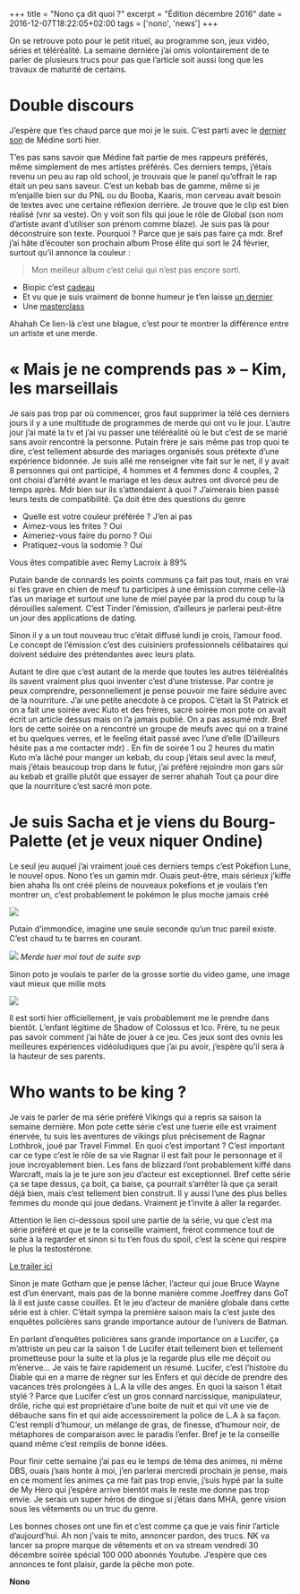 +++
title = "Nono ça dit quoi ?"
excerpt = "Édition décembre 2016"
date = 2016-12-07T18:22:05+02:00
tags = ['nono', 'news']
+++

On se retrouve poto pour le petit rituel, au programme son, jeux vidéo, séries et téléréalité. La semaine dernière j’ai omis volontairement de te parler de plusieurs trucs pour pas que l’article soit aussi long que les travaux de maturité de certains.

# Double discours

J’espère que t’es chaud parce que moi je le suis. C’est parti avec le [dernier son](https://youtu.be/Q-tW-qI52Us?feature=shared) de Médine sorti hier.

T’es pas sans savoir que Médine fait partie de mes rappeurs préférés, même simplement de mes artistes préférés. Ces derniers temps, j’étais revenu un peu au rap old school, je trouvais que le panel qu’offrait le rap était un peu sans saveur. C’est un kebab bas de gamme, même si je m’enjaille bien sur du PNL ou du Booba, Kaaris, mon cerveau avait besoin de textes avec une certaine réflexion derrière. Je trouve que le clip est bien réalisé (vnr sa veste). On y voit son fils qui joue le rôle de Global (son nom d’artiste avant d’utiliser son prénom comme blaze). Je suis pas là pour déconstruire son texte. Pourquoi ? Parce que je sais pas faire ça mdr.  Bref j’ai hâte d’écouter son prochain album Prose élite qui sort le 24 février, surtout qu’il annonce la couleur :

> Mon meilleur album c’est celui qui n’est pas encore sorti.

- Biopic c’est [cadeau](https://youtu.be/HGX6xtyvepI?feature=shared)
- Et vu que je suis vraiment de bonne humeur je t’en laisse [un dernier](https://youtu.be/Kz1--xKCS_g?feature=shared)
- Une [masterclass](https://youtu.be/Kz1--xKCS_g?feature=shared)

Ahahah Ce lien-là c’est une blague, c’est pour te montrer la différence entre un artiste et une merde.

# « Mais je ne comprends pas » – Kim, les marseillais

Je sais pas trop par où commencer, gros faut supprimer la télé ces derniers jours il y a une multitude de programmes de merde qui ont vu le jour. L’autre jour j’ai maté la tv et j’ai vu passer une téléréalité où le but c’est de se marié sans avoir rencontré la personne.  Putain frère je sais même pas trop quoi te dire, c’est tellement absurde des mariages organisés sous prétexte d’une expérience bidonnée. Je suis allé me renseigner vite fait sur le net, il y avait 8 personnes qui ont participé, 4 hommes et 4 femmes donc 4 couples, 2 ont choisi d’arrêté avant le mariage et les deux autres ont divorcé peu de temps après. Mdr bien sur ils s’attendaient à quoi ? J’aimerais bien passé leurs tests de compatibilité. Ça doit être des questions du genre

- Quelle est votre couleur préférée ? J’en ai pas
- Aimez-vous les frites ? Oui
- Aimeriez-vous faire du porno ? Oui
- Pratiquez-vous la sodomie ? Oui

Vous êtes compatible avec Remy Lacroix à 89%

Putain bande de connards les points communs ça fait pas tout, mais en vrai si t’es grave en chien de meuf tu participes à une émission comme celle-là t’as un mariage et surtout une lune de miel payée par la prod du coup tu la dérouilles salement. C’est Tinder l’émission, d’ailleurs je parlerai peut-être un jour des applications de dating.

Sinon il y a un tout nouveau truc c’était diffusé lundi je crois, l’amour food. Le concept de l’émission c’est des cuisiniers professionnels célibataires qui doivent séduire des prétendantes avec leurs plats.

Autant te dire que c’est autant de la merde que toutes les autres téléréalités ils savent vraiment plus quoi inventer c’est d’une tristesse. Par contre je peux comprendre, personnellement je pense pouvoir me faire séduire avec de la nourriture. J’ai une petite anecdote à ce propos. C’était la St Patrick et on a fait une soirée avec Kuto et des frères, sacré soirée mon pote on avait écrit un article dessus mais on l’a jamais publié. On a pas assumé mdr. Bref lors de cette soirée on a rencontré un groupe de meufs avec qui on a trainé et bu quelques verres, et le feeling était passé avec l’une d’elle (D’ailleurs hésite pas a me contacter mdr) . En fin de soirée 1 ou 2 heures du matin Kuto m’a lâché pour manger un kebab, du coup j’étais seul avec la meuf, mais j’étais beaucoup trop dans le futur, j’ai préféré rejoindre mon gars sûr au kebab et graille plutôt que essayer de serrer ahahah Tout ça pour dire que la nourriture c’est sacré mon pote.

# Je suis Sacha et je viens du Bourg-Palette (et je veux niquer Ondine)

Le seul jeu auquel j’ai vraiment joué ces derniers temps c’est Pokéfion Lune, le nouvel opus. Nono t’es un gamin mdr. Ouais peut-être, mais sérieux j’kiffe bien ahaha Ils ont créé pleins de nouveaux pokefions et je voulais t’en montrer un, c’est probablement le pokémon le plus moche jamais créé

![](images/1.png)

Putain d’immondice, imagine une seule seconde qu’un truc pareil existe. C’est chaud tu te barres en courant.

![](images/2.jpg)
*Merde tuer moi tout de suite svp*

Sinon poto je voulais te parler de la grosse sortie du video game, une image vaut mieux que mille mots

![](images/3.png)

Il est sorti hier officiellement, je vais probablement me le prendre dans bientôt. L’enfant légitime de Shadow of Colossus et Ico. Frère, tu ne peux pas savoir comment j’ai hâte de jouer à ce jeu.  Ces jeux sont des ovnis les meilleures expériences vidéoludiques que j’ai pu avoir, j’espère qu’il sera à la hauteur de ses parents.

# Who wants to be king ?

Je vais te parler de ma série préféré Vikings qui a repris sa saison la semaine dernière. Mon pote cette série c’est une tuerie elle est vraiment énervée, tu suis les aventures de vikings plus précisement de Ragnar Lothbrok, joué par Travel Fimmel. En quoi c’est important ? C’est important car ce type c’est le rôle de sa vie Ragnar il est fait pour le personnage et il joue incroyablement bien. Les fans de blizzard l’ont probablement kiffé dans Warcraft, mais la je te jure son jeu d’acteur est exceptionnel. Bref cette série ça se tape dessus, ça boit, ça baise, ça pourrait s’arrêter là que ça serait déjà bien, mais c’est tellement bien construit. Il y aussi l’une des plus belles femmes du monde qui joue dedans. Vraiment je t’invite à aller la regarder.

Attention le lien ci-dessous spoil une partie de la série, vu que c’est ma série préféré et que je te la conseille vraiment, frérot commence tout de suite à la regarder et sinon si tu t’en fous du spoil, c’est la scène qui respire le plus la testostérone.

[Le trailer ici](https://youtu.be/T4oluLrYczo?feature=shared)

Sinon je mate Gotham que je pense lâcher, l’acteur qui joue Bruce Wayne est d’un énervant, mais pas de la bonne manière comme Joeffrey dans GoT là il est juste casse couilles. Et le jeu d’acteur de manière globale dans cette série est à chier. C’était sympa la première saison mais la c’est juste des enquêtes policières sans grande importance autour de l’univers de Batman.

En parlant d’enquêtes policières sans grande importance on a Lucifer, ça m’attriste un peu car la saison 1 de Lucifer était tellement bien et tellement prometteuse pour la suite et la plus je la regarde plus elle me déçoit ou m’énerve… Je vais te faire rapidement un résumé. Lucifer, c’est l’histoire du Diable qui en a marre de régner sur les Enfers et qui décide de prendre des vacances très prolongées à L.A la ville des anges. En quoi la saison 1 était stylé ? Parce que Lucifer c’est un gros connard narcissique, manipulateur, drôle, riche qui est propriétaire d’une boite de nuit et qui vit une vie de débauche sans fin et qui aide accessoirement la police de L.A à sa façon. C’est rempli d’humour, un mélange de gras, de finesse, d’humour noir, de métaphores de comparaison avec le paradis l’enfer. Bref je te la conseille quand même c’est remplis de bonne idées.

Pour finir cette semaine j’ai pas eu le temps de téma des animes, ni même DBS, ouais j’sais honte à moi, j’en parlerai mercredi prochain je pense, mais en ce moment les animes ça me fait pas trop envie, j’suis hypé par la suite de My Hero qui j’espère arrive bientôt mais le reste me donne pas trop envie. Je serais un super héros de dingue si j’étais dans MHA, genre vision sous les vêtements ou un truc du genre.

Les bonnes choses ont une fin et c’est comme ça que je vais finir l’article d’aujourd’hui. Ah non j’vais te mito, annoncer pardon, des trucs. NK va lancer sa propre marque de vêtements et on va stream vendredi 30 décembre soirée spécial 100 000 abonnés Youtube.  J’espère que ces annonces te font plaisir, garde la pêche mon pote.

__Nono__